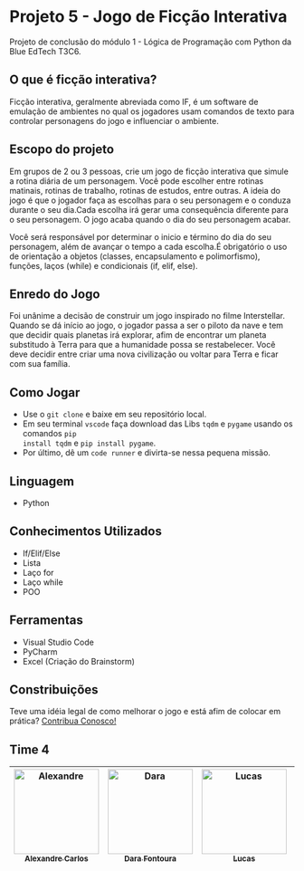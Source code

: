 # Projeto 5 - Jogo de Ficção Interativa 
Projeto de conclusão do módulo 1 - Lógica de Programação com Python da Blue EdTech T3C6.

## O que é ficção interativa?
Ficção interativa, geralmente abreviada como IF, é um software de emulação de ambientes no qual os jogadores usam comandos de texto para controlar personagens do jogo e influenciar o ambiente.

## Escopo do projeto 
Em grupos de 2 ou 3 pessoas, crie um jogo de ficção interativa que simule a rotina diária de um personagem. Você pode escolher entre rotinas matinais, rotinas de trabalho, rotinas de estudos, entre outras. A ideia do jogo é que o jogador faça as escolhas para o seu personagem e o conduza durante o seu dia.Cada escolha irá gerar uma consequência diferente para o seu personagem. O jogo acaba quando o dia do seu personagem acabar. 

Você será responsável por determinar o inicio e término do dia do seu personagem, além de avançar o tempo a cada escolha.É obrigatório o uso de orientação a objetos (classes, encapsulamento e polimorfismo), funções, laços (while) e condicionais (if, elif, else). 

## Enredo do Jogo
Foi unânime a decisão de construir um jogo inspirado no filme Interstellar. Quando se dá início ao jogo, o jogador passa a ser o piloto da nave e tem que decidir quais planetas irá explorar, afim de encontrar um planeta substitudo à Terra para que a humanidade possa se restabelecer. Você deve decidir entre criar uma nova civilização ou voltar para Terra e ficar com sua família.

## Como Jogar
- Use o <code>git clone</code> e baixe em seu repositório local.
- Em seu terminal <code>vscode</code> faça download das Libs <code>tqdm</code> e <code>pygame</code> usando os comandos <code>pip install tqdm</code> e <code>pip install pygame</code>.
- Por último, dê um <code>code runner</code> e divirta-se nessa pequena missão.

## Linguagem 
- Python

## Conhecimentos Utilizados
- If/Elif/Else
- Lista
- Laço for
- Laço while
- POO

## Ferramentas
- Visual Studio Code
- PyCharm
- Excel (Criação do Brainstorm)

## Constribuições
<p>Teve uma idéia legal de como melhorar o jogo e está afim de colocar em prática? <a href="https://github.com/ProjetoFinal-Mod01-Blue/EntreAsEstrelas/pulls">Contribua Conosco!</a></p>

## Time 4 

 | [<img alt="Alexandre" height="150"  width="150" src="https://avatars.githubusercontent.com/u/83734517?v=4"><br><sub>Alexandre Carlos</sub>](https://github.com/Alexandre481)| [<img alt="Dara" width="150" src="https://avatars.githubusercontent.com/u/81888608?v=4"><br><sub>Dara Fontoura</sub>](https://github.com/mdar4) | [<img alt="Lucas" width="150" src="https://avatars.githubusercontent.com/u/17258174?v=4"><br><sub>Lucas</sub>](https://github.com/lucasbanksys)| [<img alt="Marla" width="150" src="https://avatars.githubusercontent.com/u/83611980?v=4"><br><sub>Marla Cabral</sub>](https://github.com/marlacabral) | [<img alt="Patrick" height="150" width="150" src="https://avatars.githubusercontent.com/u/85564550?v=4"><br><sub>Patrick Wendeel</sub>](https://github.com/wendeel-lima) |
 | :---: | :---: | :---: | :---: | :---:|
  

